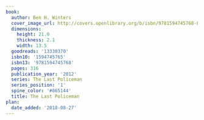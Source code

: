```yaml
---
book:
  author: Ben H. Winters
  cover_image_url: http://covers.openlibrary.org/b/isbn/9781594745768-L.jpg
  dimensions:
    height: 21.0
    thickness: 2.1
    width: 13.5
  goodreads: '13330370'
  isbn10: '1594745765'
  isbn13: '9781594745768'
  pages: 316
  publication_year: '2012'
  series: The Last Policeman
  series_position: '1'
  spine_color: '#865144'
  title: The Last Policeman
plan:
  date_added: '2018-08-27'
---
```

